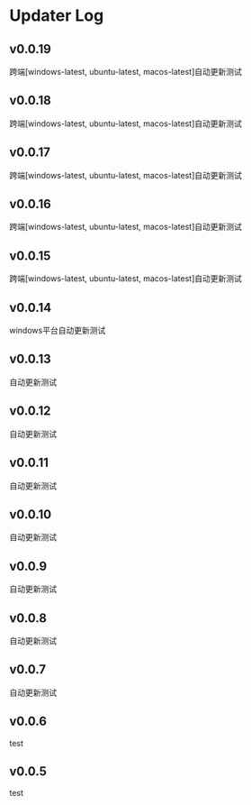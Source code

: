 # Updater Log

## v0.0.19

跨端[windows-latest, ubuntu-latest, macos-latest]自动更新测试

## v0.0.18

跨端[windows-latest, ubuntu-latest, macos-latest]自动更新测试

## v0.0.17

跨端[windows-latest, ubuntu-latest, macos-latest]自动更新测试

## v0.0.16

跨端[windows-latest, ubuntu-latest, macos-latest]自动更新测试

## v0.0.15

跨端[windows-latest, ubuntu-latest, macos-latest]自动更新测试

## v0.0.14

windows平台自动更新测试

## v0.0.13

自动更新测试

## v0.0.12

自动更新测试

## v0.0.11

自动更新测试

## v0.0.10

自动更新测试

## v0.0.9

自动更新测试

## v0.0.8

自动更新测试

## v0.0.7

自动更新测试

## v0.0.6

test

## v0.0.5

test
